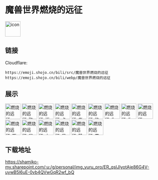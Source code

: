# 魔兽世界燃烧的远征
<img src="https://emoji.shojo.cn/bili/src/魔兽世界燃烧的远征/icon.png" width="50" height="50" alt="icon">

## 链接
Cloudflare:
```
https://emoji.shojo.cn/bili/src/魔兽世界燃烧的远征
https://emoji.shojo.cn/bili/webp/魔兽世界燃烧的远征
```
## 展示
<img src="https://emoji.shojo.cn/bili/src/魔兽世界燃烧的远征/燃烧的远征-CCQ.png" width="50" height="50" alt="燃烧的远征-CCQ">
<img src="https://emoji.shojo.cn/bili/src/魔兽世界燃烧的远征/燃烧的远征-狗杖人噬.png" width="50" height="50" alt="燃烧的远征-狗杖人噬">
<img src="https://emoji.shojo.cn/bili/src/魔兽世界燃烧的远征/燃烧的远征-拒绝跳树.png" width="50" height="50" alt="燃烧的远征-拒绝跳树">
<img src="https://emoji.shojo.cn/bili/src/魔兽世界燃烧的远征/燃烧的远征-卡拉赞毕业否.png" width="50" height="50" alt="燃烧的远征-卡拉赞毕业否">
<img src="https://emoji.shojo.cn/bili/src/魔兽世界燃烧的远征/燃烧的远征-老狗也有几颗牙.png" width="50" height="50" alt="燃烧的远征-老狗也有几颗牙">
<img src="https://emoji.shojo.cn/bili/src/魔兽世界燃烧的远征/燃烧的远征-路过.png" width="50" height="50" alt="燃烧的远征-路过">
<img src="https://emoji.shojo.cn/bili/src/魔兽世界燃烧的远征/燃烧的远征-你们没萨满.png" width="50" height="50" alt="燃烧的远征-你们没萨满">
<img src="https://emoji.shojo.cn/bili/src/魔兽世界燃烧的远征/燃烧的远征-你们没圣骑.png" width="50" height="50" alt="燃烧的远征-你们没圣骑">
<img src="https://emoji.shojo.cn/bili/src/魔兽世界燃烧的远征/燃烧的远征-强，学习了.png" width="50" height="50" alt="燃烧的远征-强，学习了">
<img src="https://emoji.shojo.cn/bili/src/魔兽世界燃烧的远征/燃烧的远征-死吧虫子.png" width="50" height="50" alt="燃烧的远征-死吧虫子">
<img src="https://emoji.shojo.cn/bili/src/魔兽世界燃烧的远征/燃烧的远征-屠龙者咆哮.png" width="50" height="50" alt="燃烧的远征-屠龙者咆哮">
<img src="https://emoji.shojo.cn/bili/src/魔兽世界燃烧的远征/燃烧的远征-亡灵马.png" width="50" height="50" alt="燃烧的远征-亡灵马">
<img src="https://emoji.shojo.cn/bili/src/魔兽世界燃烧的远征/燃烧的远征-兄弟剑.png" width="50" height="50" alt="燃烧的远征-兄弟剑">
<img src="https://emoji.shojo.cn/bili/src/魔兽世界燃烧的远征/燃烧的远征-赞达拉之魂.png" width="50" height="50" alt="燃烧的远征-赞达拉之魂">
<img src="https://emoji.shojo.cn/bili/src/魔兽世界燃烧的远征/燃烧的远征-震惊.png" width="50" height="50" alt="燃烧的远征-震惊">

## 下载地址

https://shamiko-my.sharepoint.com/:u:/g/personal/img_yuru_pro/ER_qslJlyotAje86G4V-uywB5l6uE-0vb4QVwGqR2wf_bQ